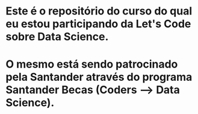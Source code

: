 # Este é o repositório do curso do qual eu estou participando da Let's Code sobre Data Science.
# O mesmo está sendo patrocinado pela Santander através do programa Santander Becas (Coders --> Data Science).
